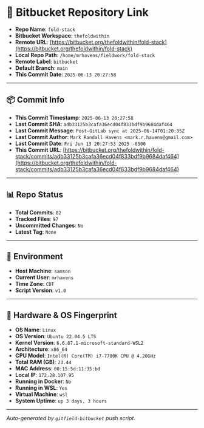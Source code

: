 # 🔗 Bitbucket Repository Link

- **Repo Name**: `fold-stack`
- **Bitbucket Workspace**: `thefoldwithin`
- **Remote URL**: [https://bitbucket.org/thefoldwithin/fold-stack](https://bitbucket.org/thefoldwithin/fold-stack)
- **Local Repo Path**: `/home/mrhavens/fieldwork/fold-stack`
- **Remote Label**: `bitbucket`
- **Default Branch**: `main`
- **This Commit Date**: `2025-06-13 20:27:58`

---

## 📦 Commit Info

- **This Commit Timestamp**: `2025-06-13 20:27:58`
- **Last Commit SHA**: `adb33125b3cafa36ecd04f833bdf9b9684daf464`
- **Last Commit Message**: `Post-GitLab sync at 2025-06-14T01:20:35Z`
- **Last Commit Author**: `Mark Randall Havens <mark.r.havens@gmail.com>`
- **Last Commit Date**: `Fri Jun 13 20:27:53 2025 -0500`
- **This Commit URL**: [https://bitbucket.org/thefoldwithin/fold-stack/commits/adb33125b3cafa36ecd04f833bdf9b9684daf464](https://bitbucket.org/thefoldwithin/fold-stack/commits/adb33125b3cafa36ecd04f833bdf9b9684daf464)

---

## 📊 Repo Status

- **Total Commits**: `82`
- **Tracked Files**: `97`
- **Uncommitted Changes**: `No`
- **Latest Tag**: `None`

---

## 🧭 Environment

- **Host Machine**: `samson`
- **Current User**: `mrhavens`
- **Time Zone**: `CDT`
- **Script Version**: `v1.0`

---

## 🧬 Hardware & OS Fingerprint

- **OS Name**: `Linux`
- **OS Version**: `Ubuntu 22.04.5 LTS`
- **Kernel Version**: `6.6.87.1-microsoft-standard-WSL2`
- **Architecture**: `x86_64`
- **CPU Model**: `Intel(R) Core(TM) i7-7700K CPU @ 4.20GHz`
- **Total RAM (GB)**: `23.44`
- **MAC Address**: `00:15:5d:11:35:bd`
- **Local IP**: `172.28.107.95`
- **Running in Docker**: `No`
- **Running in WSL**: `Yes`
- **Virtual Machine**: `wsl`
- **System Uptime**: `up 3 days, 3 hours`

---

_Auto-generated by `gitfield-bitbucket` push script._
